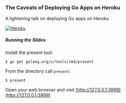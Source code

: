 ### The Caveats of Deploying Go Apps on Heroku

A lightening talk on deploying Go apps on Heroku

[![Heroku](https://www.herokucdn.com/deploy/button.svg)](https://heroku.com/deploy?template=https://github.com/kivlor/the-caveats-of-deploying-go-apps-on-heroku)

##### Running the Slides

Install the present tool:

```
$ go get golang.org/x/tools/cmd/present
```

From the directory call `present`:

```
$ present
```

Open your web browser and visit [http://127.0.0.1:3999](http://127.0.0.1:3999)
